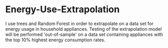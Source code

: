 # Energy-Use-Extrapolation
I use trees and Random Forest in order to extrapolate on a data set for energy usage in household appliances. Testing of the extrapolation model will be performed 'out-of-sample' on a data set containing appliances with the top 10% highest energy consumption rates.
